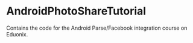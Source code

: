 # AndroidPhotoShareTutorial
Contains the code for the Android Parse/Facebook integration course on Eduonix.
